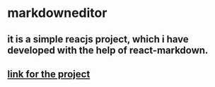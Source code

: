 # markdowneditor
## it is a simple reacjs project, which i have developed with the help of react-markdown.
## [link for the project](https://64913071c41d516d8059babe--zippy-choux-001ecd.netlify.app/) 
